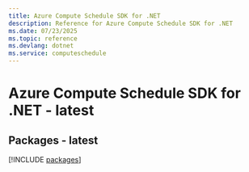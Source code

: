 ```yaml
---
title: Azure Compute Schedule SDK for .NET
description: Reference for Azure Compute Schedule SDK for .NET
ms.date: 07/23/2025
ms.topic: reference
ms.devlang: dotnet
ms.service: computeschedule
---
```

# Azure Compute Schedule SDK for .NET - latest
## Packages - latest
[!INCLUDE [packages](compute-schedule-index.md)]